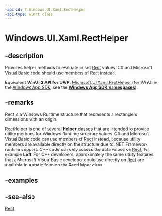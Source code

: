 ```yaml
---
-api-id: T:Windows.UI.Xaml.RectHelper
-api-type: winrt class
---
```


<!-- Class syntax.
public class RectHelper : Windows.UI.Xaml.IRectHelper
-->

# Windows.UI.Xaml.RectHelper

## -description

Provides helper methods to evaluate or set [Rect](../windows.foundation/rect.md) values. C# and Microsoft Visual Basic code should use members of [Rect](../windows.foundation/rect.md) instead.

Equivalent **WinUI 2 API for UWP**: [Microsoft.UI.Xaml.RectHelper](/windows/winui/api/microsoft.ui.xaml.recthelper) (for WinUI in the [Windows App SDK](/windows/apps/windows-app-sdk/), see the **[Windows App SDK namespaces](/windows/windows-app-sdk/api/winrt/)**).

## -remarks

 [Rect](../windows.foundation/rect.md) is a Windows Runtime structure that represents a rectangle's dimensions with an origin.

RectHelper is one of several **Helper** classes that are intended to provide utility methods for Windows Runtime structure values. C# and Microsoft Visual Basic code can use members of [Rect](../windows.foundation/rect.md) instead, because utility members are available directly on the structure due to .NET Framework runtime support. C++ code can only access the data values on [Rect](../windows.foundation/rect.md), for example **Left**. For C++ developers, approximately the same utility features that a Microsoft Visual Basic developer could use directly on [Rect](../windows.foundation/rect.md) are available in a static form on the RectHelper class.

## -examples

## -see-also

[Rect](../windows.foundation/rect.md)
